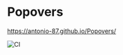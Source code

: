 # Popovers

https://antonio-87.github.io/Popovers/

![CI](https://github.com/Antonio-87/Popovers/actions/workflows/web.yml/badge.svg)
